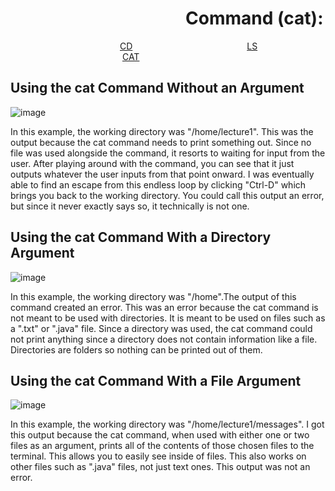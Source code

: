&ensp;&ensp;&ensp;&ensp;&ensp;&ensp;&ensp;&ensp;&ensp;&ensp;&ensp;&ensp;&ensp;&ensp;&ensp;&ensp;&ensp;&ensp;&ensp;&ensp;Command (cat):
=============
&ensp;&ensp;&ensp;&ensp;&ensp;&ensp;&ensp;&ensp;&ensp;&ensp;&ensp;&ensp;&ensp;&ensp;&ensp;&ensp;&ensp;&ensp;&ensp;&ensp;&ensp;&ensp;&ensp;&ensp;&ensp;[CD](https://joshcaneday.github.io/cse15l-lab-reports/cd)  &ensp;&ensp;&ensp;&ensp;&ensp;&ensp;&ensp;&ensp;&ensp;&ensp;&ensp;&ensp;&ensp;&ensp;&ensp;&ensp;&ensp;&ensp;&ensp;&ensp;&ensp;&ensp;&ensp;&ensp;&ensp;  [LS](https://joshcaneday.github.io/cse15l-lab-reports/ls)  &ensp;&ensp;&ensp;&ensp;&ensp;&ensp;&ensp;&ensp;&ensp;&ensp;&ensp;&ensp;&ensp;&ensp;&ensp;&ensp;&ensp;&ensp;&ensp;&ensp;&ensp;&ensp;&ensp;&ensp;&ensp; [CAT](https://joshcaneday.github.io/cse15l-lab-reports/cat)

## Using the cat Command Without an Argument
![image](https://github.com/JoshCaneday/cse15l-lab-reports/assets/146874169/ecddf3ab-02cf-4c92-b88e-b0c366bd0eb4)

In this example, the working directory was "/home/lecture1". This was the output because the cat command needs to print something out. Since no file was used alongside the command, it resorts to waiting for input from the user. After playing around with the command, you can see that it just outputs whatever the user inputs from that point onward. I was eventually able to find an escape from this endless loop by clicking "Ctrl-D" which brings you back to the working directory. You could call this output an error, but since it never exactly says so, it technically is not one.

## Using the cat Command With a Directory Argument
![image](https://github.com/JoshCaneday/cse15l-lab-reports/assets/146874169/103b1f0c-96ac-46a6-979c-aa7b7cf274b7)

In this example, the working directory was "/home".The output of this command created an error. This was an error because the cat command is not meant to be used with directories. It is meant to be used on files such as a ".txt" or ".java" file. Since a directory was used, the cat command could not print anything since a directory does not contain information like a file. Directories are folders so nothing can be printed out of them.


## Using the cat Command With a File Argument
![image](https://github.com/JoshCaneday/cse15l-lab-reports/assets/146874169/e998cc4b-a712-4639-bbaa-9aff7de7ae47)

In this example, the working directory was "/home/lecture1/messages". I got this output because the cat command, when used with either one or two files as an argument, prints all of the contents of those chosen files to the terminal. This allows you to easily see inside of files. This also works on other files such as ".java" files, not just text ones. This output was not an error.
